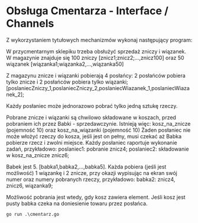# Obsługa Cmentarza - Interface / Channels

Z wykorzystaniem tytułowych mechanizmów wykonaj następujący program:

W przycmentarnym sklepiku trzeba obsłużyć sprzedaż zniczy i wiązanek.
W magazynie znajduje się 100 zniczy [znicz1;znicz2;...,znicz100] oraz 50 wiązanek [wiązanka1;wiązanka2,...,wiązanka50]

Z magazynu znicze i wiązanki pobierają 4 posłańcy: 2 posłańców pobiera tylko znicze i 2 posłańców pobiera tylko wiązanki;
[poslaniecZniczy_1,poslaniecZniczy_2,poslaniecWiazanek_1,poslaniecWiazanek_2];

Każdy posłaniec może jednorazowo pobrać tylko jedną sztukę rzeczy.

Pobrane znicze i wiązanki są chwilowo składowane w koszach, przed pobraniem ich przez Babki - sprzedawczynie.
Istnieją więc: kosz_na_znicze (pojemność 10) oraz kosz_na_wiązanki (pojemność 10)
Żaden posłaniec nie może włożyć rzeczy do kosza, jeśli jest on pełny, musi czekać aż Babka pobierze rzecz i zwolni miejsce.
Każdy posłaniec raportuje wykonanie zadań, przykładowo:
poslaniec1: pobranie znicz4;
poslaniec2: składowanie w kosz_na_znicze znicz6;

Babek jest 5. [babka1,babka2,...,babka5].
Każda pobiera (jeśli jest możliwość) 1 wiązankę i 2 znicze, przy okazji wypisując na ekran swój numer oraz numery pobranych rzeczy, przykładowo:
babka2: znicz4, znicz6, wiązanka9;

Możliwość pobrania jest wtedy, gdy kosz zawiera element. Jeśli kosz jest pusty babka czeka na doniesienie towaru przez posłańca.

```
go run .\cmentarz.go
```
